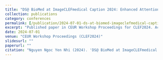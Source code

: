 ```yaml
---
title: "DS@ BioMed at ImageCLEFmedical Caption 2024: Enhanced Attention Mechanisms in Medical Caption Generation through Concept Detection Integration"
collection: publications
category: conferences
permalink: [/publication/2024-07-01-ds-at-biomed-imageclefmedical-caption-2024](https://arxiv.org/abs/2406.00391)
excerpt: "Published paper in CEUR Workshop Proceedings for CLEF2024. Achieved Top 3 ranking in the ImageCLEFmedical Caption challenge."
date: 2024-07-01
venue: "CEUR Workshop Proceedings (CLEF2024)"
slidesurl: ""
paperurl: ""
citation: "Nguyen Ngoc Yen Nhi (2024). 'DS@ BioMed at ImageCLEFmedical Caption 2024: Enhanced Attention Mechanisms in Medical Caption Generation through Concept Detection Integration.' Presented at CLEF2024, CEUR Workshop Proceedings."
---
```

